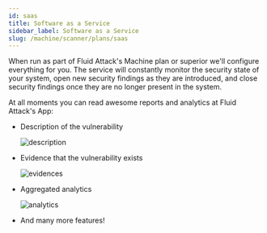 ```yaml
---
id: saas
title: Software as a Service
sidebar_label: Software as a Service
slug: /machine/scanner/plans/saas
---
```


When run as part of
Fluid Attack's Machine plan or superior
we'll configure everything for you.
The service will constantly monitor
the security state of your system,
open new security findings
as they are introduced,
and close security findings
once they are no longer present
in the system.

At all moments you can read awesome reports
and analytics at Fluid Attack's App:

- Description of the vulnerability

  ![description](https://res.cloudinary.com/fluid-attacks/image/upload/v1622211888/docs/machine/scanner/introduction/description_yp0fmw.webp)

- Evidence that the vulnerability exists

  ![evidences](https://res.cloudinary.com/fluid-attacks/image/upload/v1622211889/docs/machine/scanner/introduction/evidences_pxvd2z.webp)

- Aggregated analytics

  ![analytics](https://res.cloudinary.com/fluid-attacks/image/upload/v1622211889/docs/machine/scanner/introduction/analytics_bxne68.webp)

- And many more features!
